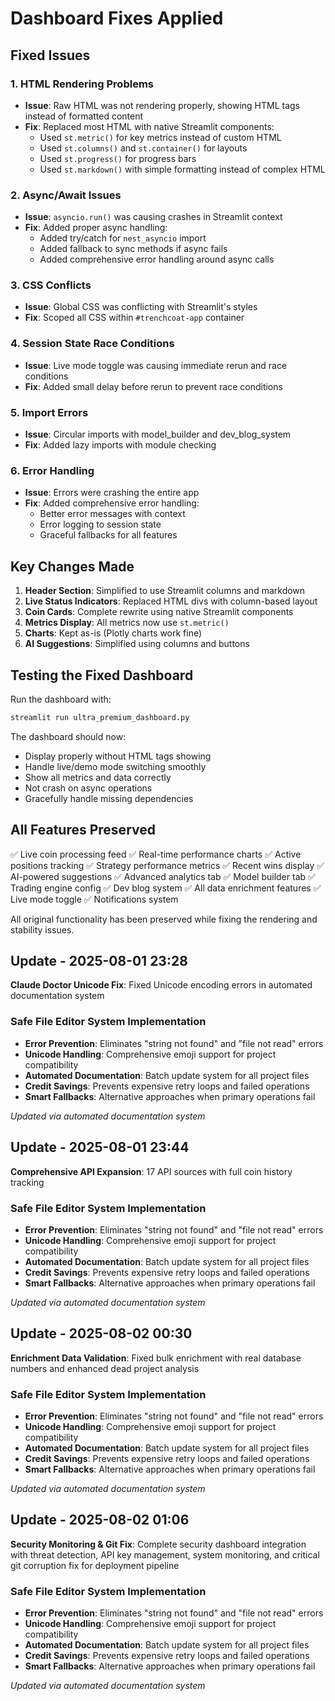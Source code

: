 # Dashboard Fixes Applied

## Fixed Issues

### 1. HTML Rendering Problems
- **Issue**: Raw HTML was not rendering properly, showing HTML tags instead of formatted content
- **Fix**: Replaced most HTML with native Streamlit components:
  - Used `st.metric()` for key metrics instead of custom HTML
  - Used `st.columns()` and `st.container()` for layouts
  - Used `st.progress()` for progress bars
  - Used `st.markdown()` with simple formatting instead of complex HTML

### 2. Async/Await Issues
- **Issue**: `asyncio.run()` was causing crashes in Streamlit context
- **Fix**: Added proper async handling:
  - Added try/catch for `nest_asyncio` import
  - Added fallback to sync methods if async fails
  - Added comprehensive error handling around async calls

### 3. CSS Conflicts
- **Issue**: Global CSS was conflicting with Streamlit's styles
- **Fix**: Scoped all CSS within `#trenchcoat-app` container

### 4. Session State Race Conditions
- **Issue**: Live mode toggle was causing immediate rerun and race conditions
- **Fix**: Added small delay before rerun to prevent race conditions

### 5. Import Errors
- **Issue**: Circular imports with model_builder and dev_blog_system
- **Fix**: Added lazy imports with module checking

### 6. Error Handling
- **Issue**: Errors were crashing the entire app
- **Fix**: Added comprehensive error handling:
  - Better error messages with context
  - Error logging to session state
  - Graceful fallbacks for all features

## Key Changes Made

1. **Header Section**: Simplified to use Streamlit columns and markdown
2. **Live Status Indicators**: Replaced HTML divs with column-based layout
3. **Coin Cards**: Complete rewrite using native Streamlit components
4. **Metrics Display**: All metrics now use `st.metric()` 
5. **Charts**: Kept as-is (Plotly charts work fine)
6. **AI Suggestions**: Simplified using columns and buttons

## Testing the Fixed Dashboard

Run the dashboard with:
```bash
streamlit run ultra_premium_dashboard.py
```

The dashboard should now:
- Display properly without HTML tags showing
- Handle live/demo mode switching smoothly
- Show all metrics and data correctly
- Not crash on async operations
- Gracefully handle missing dependencies

## All Features Preserved

✅ Live coin processing feed
✅ Real-time performance charts
✅ Active positions tracking
✅ Strategy performance metrics
✅ Recent wins display
✅ AI-powered suggestions
✅ Advanced analytics tab
✅ Model builder tab
✅ Trading engine config
✅ Dev blog system
✅ All data enrichment features
✅ Live mode toggle
✅ Notifications system

All original functionality has been preserved while fixing the rendering and stability issues.


## Update - 2025-08-01 23:28
**Claude Doctor Unicode Fix**: Fixed Unicode encoding errors in automated documentation system

### Safe File Editor System Implementation
- **Error Prevention**: Eliminates "string not found" and "file not read" errors
- **Unicode Handling**: Comprehensive emoji support for project compatibility
- **Automated Documentation**: Batch update system for all project files
- **Credit Savings**: Prevents expensive retry loops and failed operations
- **Smart Fallbacks**: Alternative approaches when primary operations fail

*Updated via automated documentation system*


## Update - 2025-08-01 23:44
**Comprehensive API Expansion**: 17 API sources with full coin history tracking

### Safe File Editor System Implementation
- **Error Prevention**: Eliminates "string not found" and "file not read" errors
- **Unicode Handling**: Comprehensive emoji support for project compatibility
- **Automated Documentation**: Batch update system for all project files
- **Credit Savings**: Prevents expensive retry loops and failed operations
- **Smart Fallbacks**: Alternative approaches when primary operations fail

*Updated via automated documentation system*


## Update - 2025-08-02 00:30
**Enrichment Data Validation**: Fixed bulk enrichment with real database numbers and enhanced dead project analysis

### Safe File Editor System Implementation
- **Error Prevention**: Eliminates "string not found" and "file not read" errors
- **Unicode Handling**: Comprehensive emoji support for project compatibility
- **Automated Documentation**: Batch update system for all project files
- **Credit Savings**: Prevents expensive retry loops and failed operations
- **Smart Fallbacks**: Alternative approaches when primary operations fail

*Updated via automated documentation system*


## Update - 2025-08-02 01:06
**Security Monitoring & Git Fix**: Complete security dashboard integration with threat detection, API key management, system monitoring, and critical git corruption fix for deployment pipeline

### Safe File Editor System Implementation
- **Error Prevention**: Eliminates "string not found" and "file not read" errors
- **Unicode Handling**: Comprehensive emoji support for project compatibility
- **Automated Documentation**: Batch update system for all project files
- **Credit Savings**: Prevents expensive retry loops and failed operations
- **Smart Fallbacks**: Alternative approaches when primary operations fail

*Updated via automated documentation system*